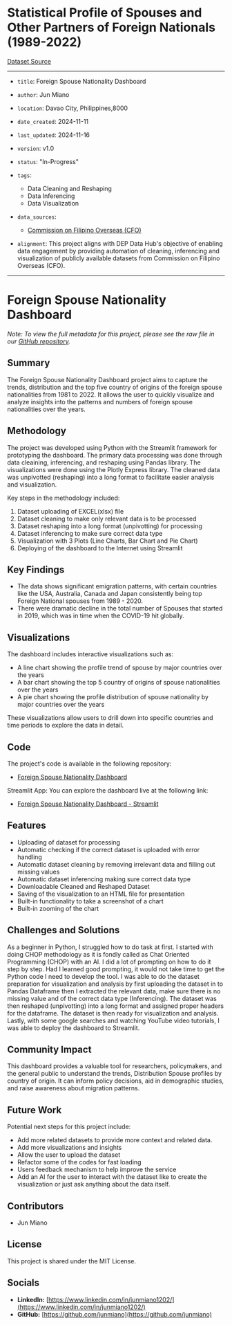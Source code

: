 # Statistical Profile of Spouses and Other Partners of Foreign Nationals (1989-2022)
[Dataset Source](https://cfo.gov.ph/statistics-2/) 

---
- `title`: Foreign Spouse Nationality Dashboard
- `author`: Jun Miano
- `location`: Davao City, Philippines,8000
- `date_created`: 2024-11-11
- `last_updated`: 2024-11-16
- `version`: v1.0
- `status`: "In-Progress"
  
- `tags`:
  - Data Cleaning and Reshaping
  - Data Inferencing
  - Data Visualization
    
- `data_sources`:
  - [Commission on Filipino Overseas (CFO)](https://cfo.gov.ph/statistics-2/) 

- `alignment`: This project aligns with DEP Data Hub's objective of enabling data engagement by providing automation of cleaning, inferencing and visualization of publicly available datasets from  Commission on Filipino Overseas (CFO).
---

# Foreign Spouse Nationality Dashboard
*Note: To view the full metadata for this project, please see the raw file in our [GitHub repository](https://github.com/dataengineeringpilipinas/datahub/tree/main/projects).*

## Summary
The Foreign Spouse Nationality Dashboard project aims to capture the trends, distribution and the top five country of origins of the foreign spouse nationalities from 1981 to 2022. It allows the user to quickly visualize and analyze insights into the patterns and numbers of foreign spouse nationalities over the years.

## Methodology
The project was developed using Python with the Streamlit framework for prototyping the dashboard. The primary data processing was done through data cleaining, inferencing, and reshaping using Pandas library. The visualizations were done using the Plotly Express library. The cleaned data was unpivotted (reshaping) into a long format to facilitate easier analysis and visualization. 

Key steps in the methodology included:
1. Dataset uploading of EXCEL(xlsx) file 
2. Dataset cleaning to make only relevant data is to be processed
3. Dataset reshaping into a long format (unpivotting) for processing
4. Dataset inferencing to make sure correct data type
5. Visualization with 3 Plots (Line Charts, Bar Chart and Pie Chart)
6. Deploying of the dashboard to the Internet using Streamlit

## Key Findings
- The data shows significant emigration patterns, with certain countries like the USA, Australia, Canada and Japan consistently being top Foreign National spouses from 1989 - 2020.
- There were dramatic decline in the total number of Spouses that started in 2019, which was in time when the COVID-19 hit globally.

## Visualizations
The dashboard includes interactive visualizations such as:
- A line chart showing the profile trend of spouse by major countries over the years
- A bar  chart showing the top 5 country of origins of spouse nationalities over the years
- A pie  chart showing the profile distribution of spouse nationality by major countries over the years

These visualizations allow users to drill down into specific countries and time periods to explore the data in detail.

## Code
The project's code is available in the following repository:
- [Foreign Spouse Nationality Dashboard](https://github.com/Junmiano/DEP/blob/main/README.md)

Streamlit App: You can explore the dashboard live at the following link:
- [Foreign Spouse Nationality Dashboard - Streamlit](https://foreign-spouse.streamlit.app/)

## Features
- Uploading of dataset for processing
- Automatic checking if the correct dataset is uploaded with error handling
- Automatic dataset cleaning by removing irrelevant data and filling out missing values
- Automatic dataset inferencing making sure correct data type
- Downloadable Cleaned and Reshaped Dataset
- Saving of the visualization to an HTML file for presentation
- Built-in functionality to take a screenshot of a chart
- Built-in zooming of the chart

## Challenges and Solutions
As a beginner in Python, I struggled how to do task at first. I started with doing CHOP methodology as it is fondly called as Chat Oriented Programming (CHOP) with an AI. I did a lot of prompting on how to do it step by step. Had I learned good prompting, it would not take time to get the Python code I need to develop the tool. I was able to do the dataset preparation for visualization and analysis by first uploading the dataset in to Pandas Dataframe then I extracted the relevant data, make sure there is no missing value and of the correct data type (Inferencing). The dataset was then reshaped (unpivotting) into a long format and assigned proper headers for the dataframe. The dataset is then ready for visualization and analysis. Lastly, with some google searches and watching YouTube video tutorials, I was able to deploy the dashboard to Streamlit.

## Community Impact
This dashboard provides a valuable tool for researchers, policymakers, and the general public to understand the trends, Distribution Spouse profiles by country of origin. It can inform policy decisions, aid in demographic studies, and raise awareness about migration patterns.

## Future Work
Potential next steps for this project include:
- Add more related datasets to provide more context and related data.
- Add more visualizations and insights
- Allow the user to upload the dataset
- Refactor some of the codes for fast loading
- Users feedback mechanism to help improve the service
- Add an AI for the user to interact with the dataset like to create the visualization or just ask anything about the data itself.
  
## Contributors
- Jun Miano

## License
This project is shared under the MIT License.

## Socials
- **LinkedIn:** [https://www.linkedin.com/in/junmiano1202/](https://www.linkedin.com/in/junmiano1202/)
- **GitHub:** [https://github.com/junmiano](https://github.com/junmiano)
